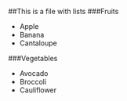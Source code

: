 ##This is a file with lists
###Fruits
* Apple
* Banana
* Cantaloupe

###Vegetables
* Avocado
* Broccoli
* Cauliflower
